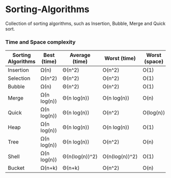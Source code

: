# Sorting-Algorithms
Collection of sorting algorithms, such as Insertion, Bubble, Merge and Quick sort.
### Time and Space complexity
| Sorting Algorithms | Best (time) | Average (time) | Worst (time)   | Worst (space) |
|--------------------|-------------|----------------|----------------|---------------|
| Insertion          |     Ω(n)    | Θ(n^2)         | O(n^2)         | O(1)          |
| Selection          | Ω(n^2)      | Θ(n^2)         | O(n^2)         | O(1)          |
| Bubble             | Ω(n)        | Θ(n^2)         | O(n^2)         | O(1)          |
| Merge              | Ω(n log(n)) | Θ(n log(n))    | O(n log(n))    | O(n)          |
| Quick              | Ω(n log(n)) | Θ(n log(n))    | O(n^2)         | O(log(n))     |
| Heap               | Ω(n log(n)) | Θ(n log(n))    | O(n log(n))    | O(1)          |
| Tree               | Ω(n log(n)) | Θ(n log(n))    | O(n^2)         | O(n)          |
| Shell              | Ω(n log(n)) | Θ(n(log(n))^2) | O(n(log(n))^2) | O(1)          |
| Bucket             | Ω(n+k)      |     Θ(n+k)     | O(n^2)         | O(n)          |
